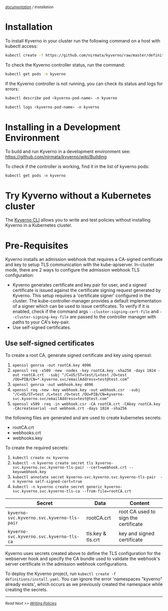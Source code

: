 <small>*[documentation](/README.md#documentation) / Installation*</small>

# Installation

To install Kyverno in your cluster run the following command on a host with kubectl access:

````sh
kubectl create -f https://github.com/nirmata/kyverno/raw/master/definitions/install.yaml
````

To check the Kyverno controller status, run the command:

````sh
kubectl get pods -n kyverno
````

If the Kyverno controller is not running, you can check its status and logs for errors:

````sh
kubectl describe pod <kyverno-pod-name> -n kyverno
````

````sh
kubectl logs <kyverno-pod-name> -n kyverno
````

# Installing in a Development Environment

To build and run Kyverno in a development environment see: https://github.com/nirmata/kyverno/wiki/Building

To check if the controller is working, find it in the list of kyverno pods:

`kubectl get pods -n kyverno`

# Try Kyverno without a Kubernetes cluster

The [Kyverno CLI](documentation/testing-policies-cli.md) allows you to write and test policies without installing Kyverno in a Kubernetes cluster.

# Pre-Requisites
Kyverno installs an admission webhook that requires a CA-signed certificate and key to setup TLS communication with the kube-apiserver. In-cluster mode, there are 2 ways to configure the admission webhook TLS configuration:
* Kyverno generates certificate and key pair for user, and a signed certificate is issued against the certificate signing request generated by Kyverno. This setup requires a 'certificate signer' configured in the cluster. The kube-controller-manager provides a default implementation of a signer which can be used to issue certificates. To verify if it is enabled, check if the command args `--cluster-signing-cert-file` and `--cluster-signing-key-file` are passed to the controller manager with paths to your CA's key-pair.
* Use self-signed certificates.

## Use self-signed certificates
To create a root CA, generate signed certificate and key using openssl:
1. `openssl genrsa -out rootCA.key 4096`
2. `openssl req -x509 -new -nodes -key rootCA.key -sha256 -days 1024 -out rootCA.crt  -subj "/C=US/ST=test/L=test /O=test /OU=PIB/CN=*.kyverno.svc/emailAddress=test@test.com”`
3. `openssl genrsa -out webhook.key 4096`
4. `openssl req -new -key webhook.key -out webhook.csr  -subj "/C=US/ST=test /L=test /O=test /OU=PIB/CN=kyverno-svc.kyverno.svc/emailAddress=test@test.com"`
5. `openssl x509 -req -in webhook.csr -CA rootCA.crt -CAkey rootCA.key -CAcreateserial -out webhook.crt -days 1024 -sha256`

the following files are generated and are used to create kubernetes secrets:
- rootCA.crt
- webhooks.crt
- webhooks.key	

To create the required secrets:
1. `kubectl create ns kyverno`
2. `kubectl -n kyverno create secret tls kyverno-svc.kyverno.svc.kyverno-tls-pair --cert=webhook.crt --key=webhook.key `
3. `kubectl annotate secret kyverno-svc.kyverno.svc.kyverno-tls-pair  -n kyverno self-signed-cert=true`
4. `kubectl -n kyverno create secret generic kyverno-svc.kyverno.svc.kyverno-tls-ca --from-file=rootCA.crt`

Secret | Data | Content
------------ | ------------- | -------------
`kyverno-svc.kyverno.svc.kyverno-tls-pair` | rootCA.crt | root CA used to sign the certificate
`kyverno-svc.kyverno.svc.kyverno-tls-ca` | tls.key & tls.crt  | key and signed certificate

Kyverno uses secrets created above to define the TLS configuration for the webserver hook and specify the CA bundle used to validate the webhook's server certificate in the admission webhook configurations.

To deploy the Kyverno project, run `kubectl create -f definitions/install.yaml`. You can ignore the error 'namespaces "kyverno" already exists', which occurs as we previously created the namespace while creating the secrets.

---
<small>*Read Next >> [Writing Policies](/documentation/writing-policies.md)*</small>
